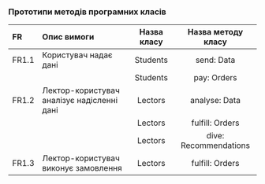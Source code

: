 ### Прототипи методів програмних класів

|FR|Опис вимоги|Назва класу|Назва методу класу|
|:-|:-|:-:|:-:|
|FR1.1|Користувач надає дані|Students|send: Data|
|||Students|pay: Orders|
|FR1.2|Лектор-користувач аналізує надісленні дані|Lectors|analyse: Data|
|||Lectors|fulfill: Orders|
|||Lectors|dive: Recommendations|
|FR1.3|Лектор-користувач виконує замовлення|Lectors|fulfill: Orders|
